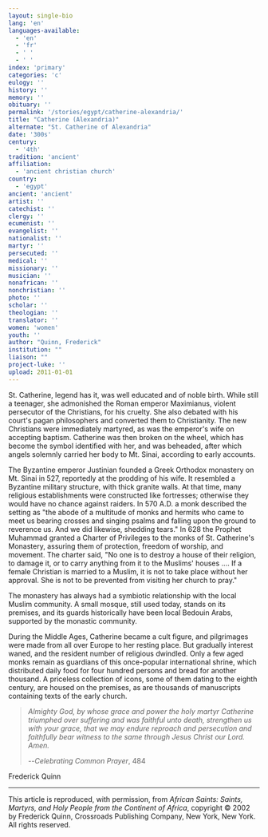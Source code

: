 ```yaml
---
layout: single-bio
lang: 'en'
languages-available:
  - 'en'
  - 'fr'
  - ' '
  - ' '
index: 'primary'
categories: 'c'
eulogy: ''
history: ''
memory: ''
obituary: ''
permalink: '/stories/egypt/catherine-alexandria/'
title: "Catherine (Alexandria)"
alternate: "St. Catherine of Alexandria"
date: '300s'
century:
  - '4th'
tradition: 'ancient'
affiliation:
  - 'ancient christian church'
country:
  - 'egypt'
ancient: 'ancient'
artist: ''
catechist: ''
clergy: ''
ecumenist: ''
evangelist: ''
nationalist: ''
martyr: ''
persecuted: ''
medical: ''
missionary: ''
musician: ''
nonafrican: ''
nonchristian: ''
photo: ''
scholar: ''
theologian: ''
translator: ''
women: 'women'
youth: ''
author: "Quinn, Frederick"
institution: ""
liaison: ""
project-luke: ''
upload: 2011-01-01
---
```




St. Catherine, legend has it, was well educated and of noble birth. While still a teenager, she admonished the Roman emperor Maximianus, violent persecutor of the Christians, for his cruelty. She also debated with his court's pagan philosophers and converted them to Christianity. The new Christians were immediately martyred, as was the emperor's wife on accepting baptism. Catherine was then broken on the wheel, which has become the symbol identified with her, and was beheaded, after which angels solemnly carried her body to Mt. Sinai, according to early accounts.

The Byzantine emperor Justinian founded a Greek Orthodox monastery on Mt. Sinai in 527, reportedly at the prodding of his wife. It resembled a Byzantine military structure, with thick granite walls. At that time, many religious establishments were constructed like fortresses; otherwise they would have no chance against raiders. In 570 A.D. a monk described the setting as "the abode of a multitude of monks and hermits who came to meet us bearing crosses and singing psalms and falling upon the ground to reverence us. And we did likewise, shedding tears." In 628 the Prophet Muhammad granted a Charter of Privileges to the monks of St. Catherine's Monastery, assuring them of protection, freedom of worship, and movement. The charter said, "No one is to destroy a house of their religion, to damage it, or to carry anything from it to the Muslims' houses .... If a female Christian is married to a Muslim, it is not to take place without her approval. She is not to be prevented from visiting her church to pray."

The monastery has always had a symbiotic relationship with the local Muslim community. A small mosque, still used today, stands on its premises, and its guards historically have been local Bedouin Arabs, supported by the monastic community.

During the Middle Ages, Catherine became a cult figure, and pilgrimages were made from all over Europe to her resting place. But gradually interest waned, and the resident number of religious dwindled. Only a few aged monks remain as guardians of this once-popular international shrine, which distributed daily food for four hundred persons and bread for another thousand. A priceless collection of icons, some of them dating to the eighth century, are housed on the premises, as are thousands of manuscripts containing texts of the early church.

> *Almighty God, by whose grace and power the holy martyr Catherine triumphed over suffering and was faithful unto death, strengthen us with your grace, that we may endure reproach and persecution and faithfully bear witness to the same through Jesus Christ our Lord. Amen.*
>
> --*Celebrating Common Prayer*, 484

Frederick Quinn

---

This article is reproduced, with permission, from *African Saints: Saints, Martyrs, and Holy People from the Continent of Africa*, copyright &copy; 2002 by Frederick Quinn, Crossroads Publishing Company, New York, New York.  All rights reserved.
